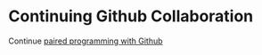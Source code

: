 # Continuing Github Collaboration

Continue [paired programming with Github](https://github.com/amnh/BridgeUP-STEM-SpectreCell/blob/master/units/unit_1/d03/notes/github_collaboration.md)
